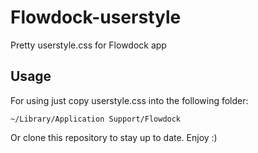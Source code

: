 Flowdock-userstyle
====================

Pretty userstyle.css for Flowdock app

## Usage

For using just copy userstyle.css into the following folder:

    ~/Library/Application Support/Flowdock 

Or clone this repository to stay up to date.
Enjoy :)
